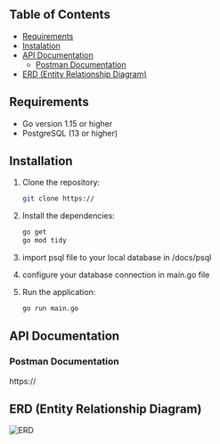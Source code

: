 ## Table of Contents

- [Requirements](#requirements)
- [Instalation](#instalation)
- [API Documentation](#api-documentation)
  - [Postman Documentation](#postman-documentation)
- [ERD (Entity Relationship Diagram)](#erd-entity-relationship-diagram)


## Requirements

- Go version 1.15 or higher
- PostgreSQL (13 or higher)


## Installation
1. Clone the repository:

   ```bash
   git clone https://
   ```
2. Install the dependencies:
    ```bash
    go get
    go mod tidy
    ```
3. import psql file to your local database in /docs/psql
4. configure your database connection in main.go file
5. Run the application:
    ```bash
    go run main.go
    ```

## API Documentation
### Postman Documentation

https://

## ERD (Entity Relationship Diagram)

![ERD](./docs/erd.png)